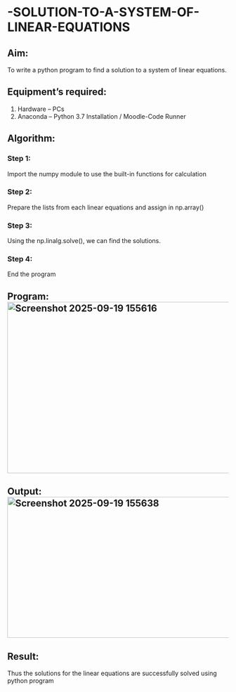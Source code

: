# -SOLUTION-TO-A-SYSTEM-OF-LINEAR-EQUATIONS
## Aim:
To write a python program to find a solution to a system of linear equations.
## Equipment’s required:
1. 	Hardware – PCs
2. 	Anaconda – Python 3.7 Installation / Moodle-Code Runner
## Algorithm:
### Step 1: 
Import the numpy module to use the built-in functions for calculation
### Step 2: 
Prepare the lists from each linear equations and assign in np.array()
### Step 3: 
Using the np.linalg.solve(), we can find the solutions.
### Step 4: 
End the program
## Program:<img width="1345" height="390" alt="Screenshot 2025-09-19 155616" src="https://github.com/user-attachments/assets/726dca48-bb06-4e59-8eaf-c6fe9938758e" />


## Output:<img width="794" height="321" alt="Screenshot 2025-09-19 155638" src="https://github.com/user-attachments/assets/cf60ea50-8e24-4034-acaf-59d4e7d3331b" />

## Result: 
Thus the solutions for the linear equations are successfully solved using python program

